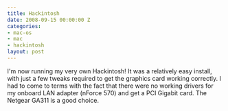 ```yaml
---
title: Hackintosh
date: 2008-09-15 00:00:00 Z
categories:
- mac-os
- mac
- hackintosh
layout: post
---
```


I'm now running my very own Hackintosh! It was a relatively easy install, with just a few tweaks required to get the graphics card working correctly. I had to come to terms with the fact that there were no working drivers for my onboard LAN adapter (nForce 570) and get a PCI Gigabit card. The Netgear GA311 is a good choice.

